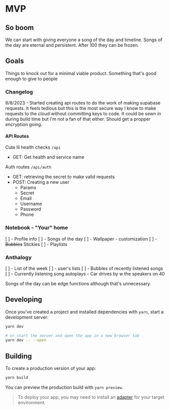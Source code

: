 # MVP

## So boom

We can start with giving everyone a song of the day and timeline.
Songs of the day are eternal and persistent. After 100 they can be frozen.

## Goals

Things to knock out for a minimal viable product. Something that's good enough to give to people

### Changelog

8/8/2023 - Started creating api routes to do the work of making supabase requests. It feels tedious but this is the most secure way I know to make requests to the cloud without committing keys to code. It could be sewn in during build time but I'm not a fan of that either. Should get a propper encryption going.

#### API Routes

Cute lil health checks `/api`

- GET: Get health and service name

Auth routes `/api/auth`

- GET: retrieving the secret to make valid requests
- POST: Creating a new user
  - Params
  - Secret
  - Email
  - Username
  - Password
  - Phone

### Notebook - "Your" home

  [ ] - Profile info
  [ ] - Songs of the day
  [ ] - Wallpaper
    - customization
  [ ] - ~~Bubbles~~ Stickies
  [ ] - Playlists

### Anthalogy

  [ ] - List of the week
  [ ] - user's lists
  [ ] - Bubbles of recently listened songs
  [ ] - Currently listening song autoplays
    - Car drives by w the speakers on 40

Songs of the day can be edge functions although that's unnecessary.

## Developing

Once you've created a project and installed dependencies with `yarn`, start a development server:

```bash
yarn dev

# or start the server and open the app in a new browser tab
yarn dev -- --open
```

## Building

To create a production version of your app:

```bash
yarn build
```

You can preview the production build with `yarn preview`.

> To deploy your app, you may need to install an [adapter](https://kit.svelte.dev/docs/adapters) for your target environment.
